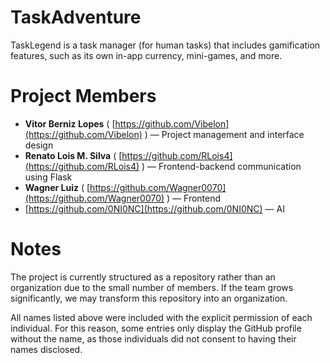 # TaskAdventure
TaskLegend is a task manager (for human tasks) that includes gamification features, such as its own in-app currency, mini-games, and more.

# Project Members

- **Vitor Berniz Lopes** ( [https://github.com/Vibelon](https://github.com/Vibelon) ) — Project management and interface design 
- **Renato Lois M. Silva** ( [https://github.com/RLois4](https://github.com/RLois4) ) — Frontend-backend communication using Flask  
- **Wagner Luiz** ( [https://github.com/Wagner0070](https://github.com/Wagner0070) ) — Frontend  
- [https://github.com/0NI0NC](https://github.com/0NI0NC) — AI  

# Notes
The project is currently structured as a repository rather than an organization due to the small number of members. If the team grows significantly, we may transform this repository into an organization.

All names listed above were included with the explicit permission of each individual. For this reason, some entries only display the GitHub profile without the name, as those individuals did not consent to having their names disclosed.
